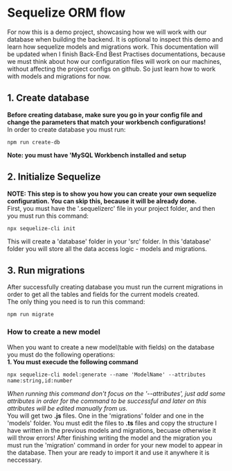 <h1>Sequelize ORM flow</h1>

For now this is a demo project, showcasing how we will work with our database when building the backend.
It is optional to inspect this demo and learn how sequelize models and migrations work. This documentation will be updated when I finish
Back-End Best Practises documentations, because we must think about how our configuration files will work on our machines, without affecting the project configs
on github. So just learn how to work with models and migrations for now.

## 1. Create database
**Before creating database, make sure you go in your config file and change the parameters that match your workbench configurations!** <br />
In order to create database you must run: <br />
```
npm run create-db
```
**Note: you must have 'MySQL Workbench installed and setup**

## 2. Initialize Sequelize 
**NOTE: This step is to show you how you can create your own sequelize configuration. You can skip this, because it will be already done.** <br />
First, you must have the '.sequelizerc' file in your project folder, and then you must run this command: <br />
```
npx sequelize-cli init
```
This will create a 'database' folder in your 'src' folder. In this 'database' folder you will store all the data access logic - models and migrations.

## 3. Run migrations
After successfully creating database you must run the current migrations in order to get all the tables and fields for the current models created. <br />
The only thing you need is to run this command:
```
npm run migrate
```
### How to create a new model
When you want to create a new model(table with fields) on the database you must do the following operations: <br />
**1. You must execude the following command**
```
npx sequelize-cli model:generate --name 'ModelName' --attributes name:string,id:number
```
*When running this command don't focus on the '--attributes', just add some attributes in order for the command to be successful and later on
this attributes will be edited manually from us.* <br />
You will get two **.js** files. One in the 'migrations' folder and one in the 'models' folder. You must edit the files to **.ts** files and
copy the structure I have written in the previous models and migrations, becuase otherwise it will throw errors! After finishing writing the model and the migration
you must run the 'migration' command in order for your new model to appear in the database. Then your are ready to import it and use it anywhere it is 
neccessary.
